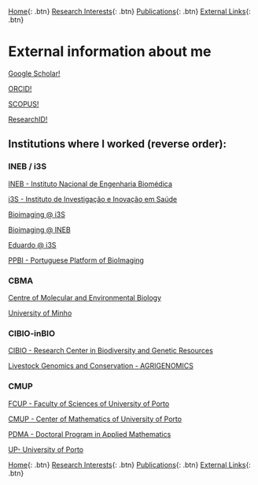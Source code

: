[Home](https://econdesousa.github.io){: .btn}
[Research Interests](https://econdesousa.github.io/ResearchInterests){: .btn}
[Publications](https://econdesousa.github.io/Publications){: .btn}
[External Links](https://econdesousa.github.io/Links){: .btn}



# External information about me

[Google Scholar!](https://scholar.google.pt/citations?user=xi0xi2AAAAAJ&hl=pt-PT&oi=ao)

[ORCID!](https://orcid.org/0000-0002-6591-5063)

[SCOPUS!](https://www.scopus.com/authid/detail.uri?authorId=55233686200)

[ResearchID!](https://publons.com/researcher/2113172/eduardo-conde-sousa/)


## Institutions where I worked (reverse order):

### INEB / i3S

[INEB - Instituto Nacional de Engenharia Biomédica](https://www.ineb.up.pt/)

[i3S - Instituto de Investigação e Inovação em Saúde](https://www.i3s.up.pt/)

[Bioimaging @ i3S](https://www.i3s.up.pt/bioimaging)

[Bioimaging @ INEB](http://www.bimage.ineb.up.pt/)
               
[Eduardo @ i3S](https://www.i3s.up.pt/content/people?id=2375&idg=91)

[PPBI - Portuguese Platform of BioImaging](https://www.ppbi.pt/joomla30/)



### CBMA

[Centre of Molecular and Environmental Biology](http://cbma.uminho.pt/)

[University of Minho](https://www.uminho.pt/EN/Pages/default.aspx)



### CIBIO-inBIO

[CIBIO - Research Center in Biodiversity and Genetic Resources](https://cibio.up.pt/)

[Livestock Genomics and Conservation - AGRIGENOMICS](https://cibio.up.pt/research-groups-1/details/genepop/info)


### CMUP

[FCUP - Faculty of Sciences of University of Porto](https://sigarra.up.pt/fcup/pt/web_page.inicial)

[CMUP - Center of Mathematics of University of Porto](https://www.cmup.pt/)

[PDMA - Doctoral Program in Applied Mathematics](https://sigarra.up.pt/fcup/pt/cur_geral.cur_view?pv_curso_id=1020)

[UP- University of Porto](https://sigarra.up.pt/up/en/web_base.gera_pagina?p_pagina=home)


[Home](https://econdesousa.github.io){: .btn}
[Research Interests](https://econdesousa.github.io/ResearchInterests){: .btn}
[Publications](https://econdesousa.github.io/Publications){: .btn}
[External Links](https://econdesousa.github.io/Links){: .btn}

